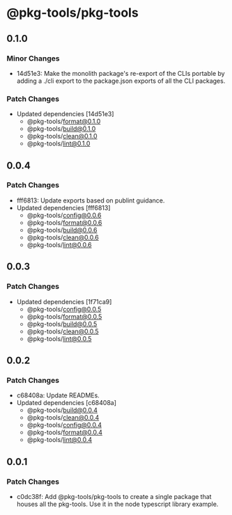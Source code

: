 # @pkg-tools/pkg-tools

## 0.1.0

### Minor Changes

- 14d51e3: Make the monolith package's re-export of the CLIs portable by adding a ./cli export to the package.json exports of all the CLI packages.

### Patch Changes

- Updated dependencies [14d51e3]
  - @pkg-tools/format@0.1.0
  - @pkg-tools/build@0.1.0
  - @pkg-tools/clean@0.1.0
  - @pkg-tools/lint@0.1.0

## 0.0.4

### Patch Changes

- fff6813: Update exports based on publint guidance.
- Updated dependencies [fff6813]
  - @pkg-tools/config@0.0.6
  - @pkg-tools/format@0.0.6
  - @pkg-tools/build@0.0.6
  - @pkg-tools/clean@0.0.6
  - @pkg-tools/lint@0.0.6

## 0.0.3

### Patch Changes

- Updated dependencies [1f71ca9]
  - @pkg-tools/config@0.0.5
  - @pkg-tools/format@0.0.5
  - @pkg-tools/build@0.0.5
  - @pkg-tools/clean@0.0.5
  - @pkg-tools/lint@0.0.5

## 0.0.2

### Patch Changes

- c68408a: Update READMEs.
- Updated dependencies [c68408a]
  - @pkg-tools/build@0.0.4
  - @pkg-tools/clean@0.0.4
  - @pkg-tools/config@0.0.4
  - @pkg-tools/format@0.0.4
  - @pkg-tools/lint@0.0.4

## 0.0.1

### Patch Changes

- c0dc38f: Add @pkg-tools/pkg-tools to create a single package that houses all the pkg-tools. Use it in the node typescript library example.
